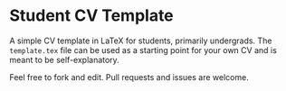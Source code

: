 # Student CV Template
A simple CV template in LaTeX for students, primarily undergrads. The `template.tex` file can be used as a starting point for your own CV and is meant to be self-explanatory.

Feel free to fork and edit. Pull requests and issues are welcome.
